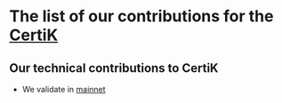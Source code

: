 # The list of our contributions for the [CertiK](https://www.kava.io/)

## Our technical contributions to CertiK

- We validate in [mainnet](https://www.mintscan.io/certik/validators/certikvaloper13yhqdx8ycpyadfzque9ucj5ewe80qvh7vw0sh4)